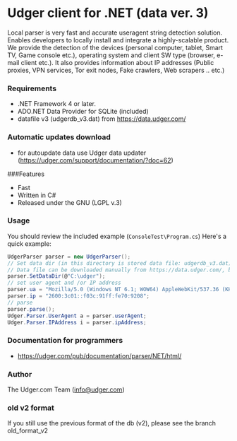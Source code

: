 # Udger client for .NET (data ver. 3)
Local parser is very fast and accurate useragent string detection solution. Enables developers to locally install and integrate a highly-scalable product.
We provide the detection of the devices (personal computer, tablet, Smart TV, Game console etc.), operating system and client SW type (browser, e-mail client etc.).
It also provides information about IP addresses (Public proxies, VPN services, Tor exit nodes, Fake crawlers, Web scrapers .. etc.)

### Requirements
- .NET Framework 4 or later.
- ADO.NET Data Provider for SQLite (included)
- datafile v3 (udgerdb_v3.dat) from https://data.udger.com/ 

### Automatic updates download
- for autoupdate data use Udger data updater (https://udger.com/support/documentation/?doc=62)

###Features
- Fast
- Written in C#
- Released under the GNU (LGPL v.3)


### Usage
You should review the included example (`ConsoleTest\Program.cs`)
Here's a quick example:

```csharp
UdgerParser parser = new UdgerParser();
// Set data dir (in this directory is stored data file: udgerdb_v3.dat)
// Data file can be downloaded manually from https://data.udger.com/, but we recommend use udger-updater (https://udger.com/support/documentation/?doc=62)
parser.SetDataDir(@"C:\udger");
// set user agent and /or IP address
parser.ua = "Mozilla/5.0 (Windows NT 6.1; WOW64) AppleWebKit/537.36 (KHTML, like Gecko) Chrome/48.0.2564.116 Safari/537.36";
parser.ip = "2600:3c01::f03c:91ff:fe70:9208";
// parse
parser.parse();
Udger.Parser.UserAgent a = parser.userAgent;
Udger.Parser.IPAddress i = parser.ipAddress;
```


### Documentation for programmers
- https://udger.com/pub/documentation/parser/NET/html/


### Author
The Udger.com Team (info@udger.com)

### old v2 format
If you still use the previous format of the db (v2), please see the branch old_format_v2